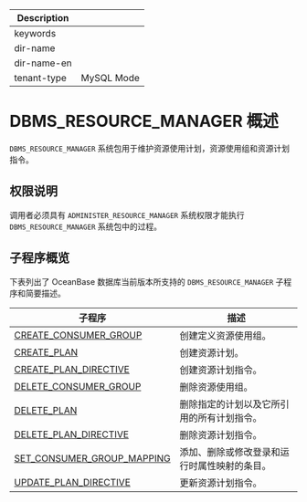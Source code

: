 | Description   |                 |
|---------------|-----------------|
| keywords      |                 |
| dir-name      |                 |
| dir-name-en   |                 |
| tenant-type   | MySQL Mode      |

# DBMS_RESOURCE_MANAGER 概述 


`DBMS_RESOURCE_MANAGER` 系统包用于维护资源使用计划，资源使用组和资源计划指令。


## 权限说明 

调用者必须具有 `ADMINISTER_RESOURCE_MANAGER` 系统权限才能执行 `DBMS_RESOURCE_MANAGER` 系统包中的过程。

## 子程序概览 

下表列出了 OceanBase 数据库当前版本所支持的 `DBMS_RESOURCE_MANAGER` 子程序和简要描述。

|                                   子程序                                 |           描述           |
|--------------------------------------------------------------------------|------------------------|
| [CREATE_CONSUMER_GROUP](../13300.dbms-resource-manager-mysql/200.create-consumer-group-mysql.md)      | 创建定义资源使用组。             |
| [CREATE_PLAN](../13300.dbms-resource-manager-mysql/300.create-plan-mysql.md)                | 创建资源计划。                |
| [CREATE_PLAN_DIRECTIVE](../13300.dbms-resource-manager-mysql/400.create-plan-directive-mysql.md)      | 创建资源计划指令。              |
| [DELETE_CONSUMER_GROUP](../13300.dbms-resource-manager-mysql/500.delete-consume-group-mysql.md)      | 删除资源使用组。               |
| [DELETE_PLAN](../13300.dbms-resource-manager-mysql/600.delete-plan-mysql.md)                | 删除指定的计划以及它所引用的所有计划指令。  |
| [DELETE_PLAN_DIRECTIVE](../13300.dbms-resource-manager-mysql/700.delete-plan-directive-mysql.md)      | 删除资源计划指令。              |
| [SET_CONSUMER_GROUP_MAPPING](../13300.dbms-resource-manager-mysql/800.set-consumer-group-mappingn-directive-mysql.md) | 添加、删除或修改登录和运行时属性映射的条目。 |
| [UPDATE_PLAN_DIRECTIVE](../13300.dbms-resource-manager-mysql/900.update-plan-directive-mysql.md)      | 更新资源计划指令。              |


